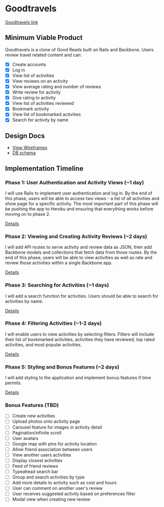 # Goodtravels

[Goodtravels link][heroku]

[heroku]: #

## Minimum Viable Product
Goodtravels is a clone of Good Reads built on Rails and Backbone. Users review
travel related content and can:

<!-- This is a Markdown checklist. Use it to keep track of your progress! -->

- [x] Create accounts
- [x] Log in
- [x] View list of activities
- [x] View reviews on an activity
- [x] View average rating and number of reviews
- [x] Write review for activity
- [x] Give rating to activity
- [x] View list of activities reviewed
- [x] Bookmark activity
- [x] View list of bookmarked activities
- [x] Search for activity by name

## Design Docs
* [View Wireframes][views]
* [DB schema][schema]

[views]: ./docs/views.md
[schema]: ./docs/schema.md

## Implementation Timeline

### Phase 1: User Authentication and Activity Views (~1 day)
I will use Rails to implement user authentication and log in. By the end of
this phase, users will be able to access two views - a list of all activities
and show page for a specific activity. The most important part of this phase
will be pushing the app to Heroku and ensuring that everything works before
moving on to phase 2.

[Details][phase-one]

### Phase 2: Viewing and Creating Activity Reviews (~2 days)
I will add API routes to serve activity and review data as JSON, then add Backbone
models and collections that fetch data from those routes. By the end of this
phase, users will be able to view activities as well as rate and review
those activities within a single Backbone app.

[Details][phase-two]

### Phase 3: Searching for Activities (~1 days)
I will add a search function for activities. Users should be able to search for
activities by name.

[Details][phase-three]

### Phase 4: Filtering Activities (~1-2 days)
I will enable users to view activities by selecting filters. Filters will include
their list of bookmarked activities, activities they have reviewed, top rated
activities, and most popular activities.

[Details][phase-four]

### Phase 5: Styling and Bonus Features (~2 days)
I will add styling to the application and implement bonus features if
time permits.

[Details][phase-five]

### Bonus Features (TBD)
- [ ] Create new activities
- [ ] Upload photos onto activity page
- [ ] Carousel feature for images in activity detail
- [ ] Pagination/infinite scroll
- [ ] User avatars
- [ ] Google map with pins for activity location
- [ ] Allow friend association between users
- [ ] View another users activities
- [ ] Display closest activities
- [ ] Feed of friend reviews
- [ ] Typeahead search bar
- [ ] Group and search activities by type
- [ ] Add more details to activity such as cost and hours
- [ ] User can comment on another user's review
- [ ] User receives suggested activity based on preferences filter
- [ ] Modal view when creating new review

[phase-one]: ./docs/phases/phase1.md
[phase-two]: ./docs/phases/phase2.md
[phase-three]: ./docs/phases/phase3.md
[phase-four]: ./docs/phases/phase4.md
[phase-five]: ./docs/phases/phase5.md
